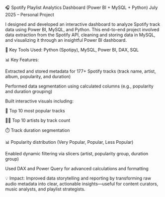 🎧 Spotify Playlist Analytics Dashboard (Power BI + MySQL + Python)
July 2025 – Personal Project

I designed and developed an interactive dashboard to analyze Spotify track data using Power BI, MySQL, and Python. This end-to-end project involved data extraction from the Spotify API, cleaning and storing data in MySQL, and visualizing it through an insightful Power BI dashboard.

🔧 Key Tools Used:
Python (Spotipy), MySQL, Power BI, DAX, SQL

📊 Key Features:

Extracted and stored metadata for 177+ Spotify tracks (track name, artist, album, popularity, and duration)

Performed data segmentation using calculated columns (e.g., popularity and duration grouping)

Built interactive visuals including:

🎵 Top 10 most popular tracks

👨‍🎤 Top 10 artists by track count

⏱️ Track duration segmentation

📊 Popularity distribution (Very Popular, Popular, Less Popular)

Enabled dynamic filtering via slicers (artist, popularity group, duration group)

Used DAX and Power Query for advanced calculations and formatting

💡 Impact:
Improved data storytelling and reporting by transforming raw audio metadata into clear, actionable insights—useful for content curators, music analysts, and playlist strategists.
